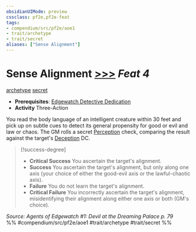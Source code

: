 ```yaml
---
obsidianUIMode: preview
cssclass: pf2e,pf2e-feat
tags:
- compendium/src/pf2e/aoe1
- trait/archetype
- trait/secret
aliases: ["Sense Alignment"]
---
```

# Sense Alignment  [>>>](/rules/core-rulebook/chapter-9-playing-the-game.md#Actions "Three-Action") *Feat 4*  
[archetype](/rules/traits/archetype.md)  [secret](/rules/traits/secret.md)  

- **Prerequisites**: [Edgewatch Detective Dedication](/compendium/feats/edgewatch-detective-dedication-aoe1.md)
- **Activity** Three-Action

You read the body language of an intelligent creature within 30 feet and pick up on subtle cues to detect its general propensity for good or evil and law or chaos. The GM rolls a secret [Perception](/compendium/skills.md#Perception) check, comparing the result against the target's [Deception](/compendium/skills.md#Deception) DC.

> [!success-degree] 
> - **Critical Success** You ascertain the target's alignment.
> - **Success** You ascertain the target's alignment, but only along one axis (your choice of either the good-evil axis or the lawful-chaotic axis).
> - **Failure** You do not learn the target's alignment.
> - **Critical Failure** You incorrectly ascertain the target's alignment, misidentifying their alignment along either one axis or both (GM's choice).

*Source: Agents of Edgewatch #1: Devil at the Dreaming Palace p. 79*  
%% #compendium/src/pf2e/aoe1 #trait/archetype #trait/secret %%